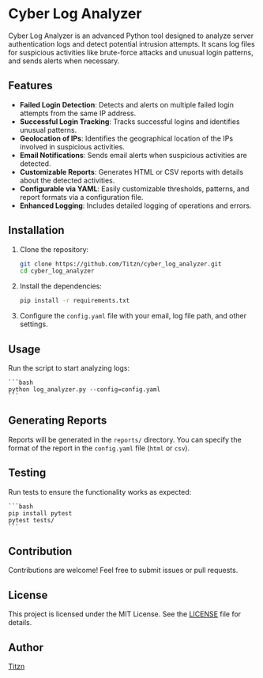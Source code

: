 # Cyber Log Analyzer

Cyber Log Analyzer is an advanced Python tool designed to analyze server authentication logs and detect potential intrusion attempts. It scans log files for suspicious activities like brute-force attacks and unusual login patterns, and sends alerts when necessary.

## Features

- **Failed Login Detection**: Detects and alerts on multiple failed login attempts from the same IP address.
- **Successful Login Tracking**: Tracks successful logins and identifies unusual patterns.
- **Geolocation of IPs**: Identifies the geographical location of the IPs involved in suspicious activities.
- **Email Notifications**: Sends email alerts when suspicious activities are detected.
- **Customizable Reports**: Generates HTML or CSV reports with details about the detected activities.
- **Configurable via YAML**: Easily customizable thresholds, patterns, and report formats via a configuration file.
- **Enhanced Logging**: Includes detailed logging of operations and errors.

## Installation

1. Clone the repository:

    ```bash
    git clone https://github.com/Titzn/cyber_log_analyzer.git
    cd cyber_log_analyzer
    ```

2. Install the dependencies:

    ```bash
    pip install -r requirements.txt
    ```

3. Configure the `config.yaml` file with your email, log file path, and other settings.

## Usage

Run the script to start analyzing logs:

    ```bash
    python log_analyzer.py --config=config.yaml
    ```

## Generating Reports

Reports will be generated in the `reports/` directory. You can specify the format of the report in the `config.yaml` file (`html` or `csv`).

## Testing

Run tests to ensure the functionality works as expected:

    ```bash
    pip install pytest
    pytest tests/
    ```

## Contribution

Contributions are welcome! Feel free to submit issues or pull requests.

## License

This project is licensed under the MIT License. See the [LICENSE](LICENSE) file for details.

## Author

[Titzn](https://github.com/Titzn)

